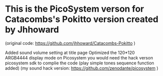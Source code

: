 # This is the PicoSystem verson for Catacombs's Pokitto version created by Jhhoward 
(original code: https://github.com/jhhoward/Catacombs-Pokitto )

Added sound volume setting at title page
Optimized the 120*120 ARGB4444 display mode on Picosystem
you would need the hack verson picosystem sdk to complie the code (play simple tones sequence function added)
(my sound hack version: https://github.com/zenodante/picosystem )

